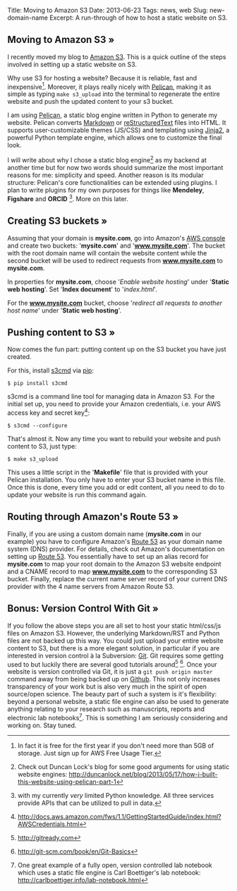 Title: Moving to Amazon S3
Date: 2013-06-23
Tags: news, web
Slug: new-domain-name
Excerpt: A run-through of how to host a static website on S3.

## Moving to Amazon S3 &raquo;

I recently moved my blog to [Amazon S3][s3]. This is a quick outline of the steps involved in setting up a static website on S3.

Why use S3 for hosting a website? Because it is reliable, fast and inexpensive[^amazon]. Moreover, it plays really nicely with [Pelican][pelican2], making it as simple as typing `make s3_upload` into the terminal to regenerate the entire website and push the updated content to your s3 bucket.

I am using [Pelican][pelican2], a static blog engine written in Python to generate my website. Pelican converts [Markdown][md] or [reStructuredText][rst] files into HTML. It supports user-customizable themes (JS/CSS) and templating using [Jinja2][jinja2], a powerful Python template engine, which allows one to customize the final look. 

I will write about why I chose a static blog engine[^pelican] as my backend at another time but for now two words should summarize the most important reasons for me: simplicity and speed. Another reason is its modular structure: Pelican's core functionalities can be extended using plugins. I plan to write plugins for my own purposes for things like **Mendeley**, **Figshare** and **ORCID** [^python]. More on this later.

## Creating S3 buckets &raquo;
Assuming that your domain is **mysite.com**, go into Amazon's [AWS console][awsconsole] and create two buckets: '**mysite.com**' and '**www.mysite.com**'. The bucket with the root domain name will contain the website content while the second bucket will be used to redirect requests from **www.mysite.com** to **mysite.com**.

In properties for **mysite.com**, choose '*Enable website hosting*' under '**Static web hosting**'. Set '**Index document**' to '*index.html*'.

For the **www.mysite.com** bucket, choose '*redirect all requests to another host name*' under '**Static web hosting**'.

## Pushing content to S3 &raquo;

Now comes the fun part: putting content up on the S3 bucket you have just created.

For this, install [s3cmd][s3cmd] via [pip][pip]:

	$ pip install s3cmd

s3cmd is a command line tool for managing data in Amazon S3. For the initial set up, you need to provide your Amazon credentials, i.e. your AWS access key and secret key[^awskey]:

	$ s3cmd --configure

That's almost it. Now any time you want to rebuild your website and push content to S3, just type:

	$ make s3_upload

This uses a little script in the '**Makefile**' file that is provided with your Pelican installation. You only have to enter your S3 bucket name in this file. Once this is done, every time you add or edit content, all you need to do to update your website is run this command again.

## Routing through Amazon's Route 53 &raquo;

Finally, if you are using a custom domain name (**mysite.com** in our example) you have to configure Amazon's [Route 53][R53] as your domain name system (DNS) provider. For details, check out Amazon's documentation on setting up [Route 53][Route53]. You essentially have to set up an alias record for **mysite.com** to map your root domain to the Amazon S3 website endpoint and a CNAME record to map **www.mysite.com** to the corresponding S3 bucket. Finally, replace the current name server record of your current DNS provider with the 4 name servers from Amazon Route 53.

## Bonus: Version Control With Git &raquo;

If you follow the above steps you are all set to host your static html/css/js files on Amazon S3. However, the underlying Markdown/RST and Python files are not backed up this way. You could just upload your entire website content to S3, but there is a more elegant solution, in particular if you are interested in version control à la Subversion: [Git](http://git-scm.com/). Git requires some getting used to but luckily there are several good tutorials around[^git1] [^git2]. Once your website is version controlled via Git, it is just a `git push origin master` command away from being backed up on [Github](https://github.com/). This not only increases transparency of your work but is also very much in the spirit of open source/open science. The beauty part of such a system is it's flexibility: beyond a personal website, a static file engine can also be used to generate anything relating to your research such as manuscripts, reports and electronic lab notebooks[^ELN]. This is something I am seriously considering and working on. Stay tuned.

[R53]: http://aws.amazon.com/route53/
[Route53]: http://docs.aws.amazon.com/AmazonS3/latest/dev/website-hosting-custom-domain-walkthrough.html#root-domain-walkthrough-switch-to-route53-as-dnsprovider
[pip]: https://pypi.python.org/pypi/pip
[s3cmd]: http://s3tools.org/s3cmd
[awsconsole]: http://aws.amazon.com/console
[s3]: http://aws.amazon.com/s3
[pelican2]: http://getpelican.com
[rst]: http://docutils.sourceforge.net/rst.html
[md]: http://daringfireball.net/projects/markdown
[jinja2]: http://jinja.pocoo.org/docs
[^pelican]: Check out Duncan Lock's blog for some good arguments for using static website engines: <http://duncanlock.net/blog/2013/05/17/how-i-built-this-website-using-pelican-part-1>
[^python]: with my currently *very* limited Python knowledge. All three services provide APIs that can be utilized to pull in data.
[^amazon]: In fact it is free for the first year if you don't need more than 5GB of storage. Just sign up for AWS Free Usage Tier.
[^awskey]: <http://docs.aws.amazon.com/fws/1.1/GettingStartedGuide/index.html?AWSCredentials.html>
[^git1]: <http://gitready.com>
[^git2]: <http://git-scm.com/book/en/Git-Basics>
[^ELN]: One great example of a fully open, version controlled lab notebook which uses a static file engine is Carl Boettiger's lab notebook: <http://carlboettiger.info/lab-notebook.html>